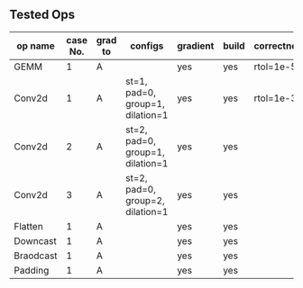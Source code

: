 ## Tested Ops

| op name | case No. | grad to | configs | gradient | build | correctness |
| --- | --- | --- | --- | --- | --- | --- |
| GEMM | 1 | A | | yes | yes | rtol=1e-5 |
| Conv2d | 1 | A | st=1, pad=0, group=1, dilation=1 | yes | yes | rtol=1e-3 |
| Conv2d | 2 | A | st=2, pad=0, group=1, dilation=1 | yes | yes | |
| Conv2d | 3 | A | st=2, pad=0, group=2, dilation=1 | yes | yes | |
| Flatten | 1 | A | | yes | yes | |
| Downcast | 1 | A | | yes | yes | |
| Braodcast | 1 | A | | yes | yes | |
| Padding | 1 | A | | yes | yes | |

